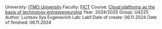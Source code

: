 University: [ITMO University](https://itmo.ru/ru/)
Faculty: [FICT](https://fict.itmo.ru)
Course: [Cloud platforms as the basis of technology entrepreneurship](https://)
Year: 2024/2025
Group: U4225
Author: Luntsov Ilya Evgenevich
Lab: Lab1
Date of create: 06.11.2024
Date of finished: 06.11.2024

